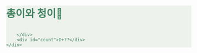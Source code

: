 <html lang="ko">
<head>
</head>
<style>
    .wrapper {
        background-color: #EDF2EC;
        color: #438261;
    }

    .container {
        width: 100%;
        text-align: left;
        font-size: 8vh;
        display: flex;
        background-color: #EDF2EC;
        color: #438261;
    }
    
</style>
<body>
    <div class="wrapper">
        <div class="container">
            <h1> 총이와 청이🐸</h1>
            <h6></h6>
            
        </div> 
        <div id="count">D+??</div>
    </div>
</body>
</html>
<script>
    const goalDate = new Date("2024-12-09").getTime();

    function calcDate() {
        const now = new Date().getTime();
        const distance = now - goalDate;
        

        var days = Math.floor(distance / (1000*60*60*24))+2;
        //var hours = Math.floor((distance % (1000*60*60*24)) / (1000*60*60));
        //var minutes = Math.floor((distance % (1000*60*60)) / (1000*60));
        //var seconds = Math.floor((distance % (1000*60)) / 1000);
        document.getElementById('count').style.fontSize = "50vh";
        document.getElementById('count').style.textAlign = 'right';
        document.getElementById('count').style.vertialAlign = 'bottom';
        document.getElementById('count').style.fontWeight = '700'
        if (distance < 0) {
            return 'D+${days}';
        } else {
            return `D+${days}`;
        }
    }
    
    setInterval(() => {
        document.getElementById('count').innerText = calcDate();
    }, 1000);

</script>
